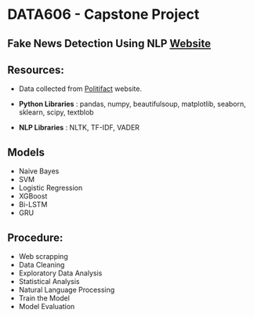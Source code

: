 # DATA606 - Capstone Project

## Fake News Detection Using NLP [Website](https://sites.google.com/umbc.edu/fake-news-detection/home)

## Resources:

- Data collected from [Politifact](https://www.politifact.com/factchecks/list/) website.

- **Python Libraries** : pandas, numpy, beautifulsoup, matplotlib, seaborn, sklearn, scipy, textblob
- **NLP Libraries** : NLTK, TF-IDF, VADER

## Models
- Naive Bayes
- SVM
- Logistic Regression
- XGBoost
- Bi-LSTM
- GRU

## Procedure:
- Web scrapping
- Data Cleaning
- Exploratory Data Analysis
- Statistical Analysis
- Natural Language Processing
- Train the Model
- Model Evaluation